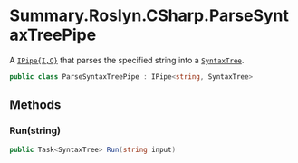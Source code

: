 # Summary.Roslyn.CSharp.ParseSyntaxTreePipe
A [`IPipe{I,O}`](./IPipe{I,O}.md) that parses the specified string into a [`SyntaxTree`](./SyntaxTree.md).

```cs
public class ParseSyntaxTreePipe : IPipe<string, SyntaxTree>
```

## Methods
### Run(string)
```cs
public Task<SyntaxTree> Run(string input)
```

